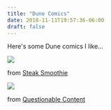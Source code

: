 ```yaml
---
title: "Dune Comics"
date: 2018-11-11T19:57:36-06:00
draft: false
---
```


Here's some Dune comics I like...

[![](/uploads/donkey_summons_sand_worm.jpg)](http://www.steaksmoothie.com/?comic=dunkey)

from [Steak Smoothie](https://steaksmoothie.com)

[![](/uploads/dune-meme.jpg)](https://questionablecontent.net/view.php?comic=59)

from [Questionable Content](https://questionablecontent.net)
